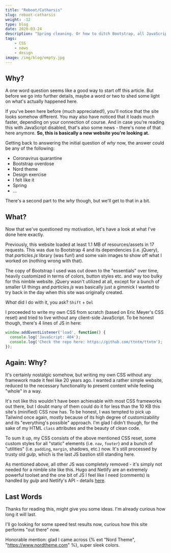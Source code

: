 ```yaml
---
title: "Reboot/Catharsis"
slug: reboot-catharsis
weight: -12
type: blog
date: 2020-03-24
description: "Spring cleaning. Or how to ditch Bootstrap, all JavaScript, jQuery etc. and end up with a new, faster website."
tags:
    - CSS
    - news
    - design
image: /img/blog/empty.jpg
---
```


## Why?

A one word question seems like a good way to start off this article. But before we go into further details, maybe a word or two to shed some light on what's actually happened here.

If you've been here before (much appreciated!), you'll notice that the site looks somehow different. You may also have noticed that it loads much faster, depending on your connection of course. And in case you're reading this with JavaScript disabled, that's also some news - there's none of that here anymore. **So, this is basically a new website you're looking at.**

Getting back to answering the initial question of _why_ now, the answer could be any of the following:

- Coronavirus quarantine
- Bootstrap overdose
- Nord theme
- Design exercise
- I felt like it
- Spring
- ...

There's a second part to the _why_ though, but we'll get to that in a bit.

## What?

Now that we've questioned my motivation, let's have a look at what I've done here exactly.

Previously, this website loaded at least 1.1 MB of resources/assets in 17 requests. This was due to Bootstrap 4 and its dependencies (i.e. jQuery), that _particles.js_ library (was fun!) and some vain images to show off what I worked on (nothing wrong with that).

The copy of Bootstrap I used was cut down to the "essentials" over time, heavily customized in terms of colors, button styles etc. and way too bulky for this nimble website. jQuery wasn't utilized at all, except for a bunch of smaller UI things and _particles.js_ was basically just a gimmick I wanted to try back in the day when this site was originally created.

_What_ did I do with it, you ask? `Shift` + `Del`

I proceeded to write my own CSS from scratch (based on Eric Meyer's CSS reset) and tried to live without any client-side JavaScript. To be honest though, there's 4 lines of JS in here:

```js
window.addEventListener('load', function() {
  console.log('JavaScript: 404');
  console.log('Check the repo here: https://github.com/ttntm/ttntm');
});
```

## Again: Why?

It's certainly nostalgic somehow, but writing my own CSS without any framework made it feel like 20 years ago. I wanted a rather simple website, reduced to the necessary functionality to present content while feeling "whole" in a way.

It's not like this wouldn't have been achievable with most CSS frameworks out there, but I doubt many of them could do it for less than the 10 KB this site's (minified) CSS now has. To be honest, I was tempted to pick up Tailwind once again, mostly because of its high degree of customizability and its "everything's possible" approach. I'm glad I didn't though, for the sake of my HTML `class` attributes and the beauty of clean code.

To sum it up, my CSS consists of the above mentioned CSS reset, some custom styles for all "static" elements (i.e. `nav`, `footer`) and a bunch of "utilities" (i.e. `padding`, `margin`, shadows, etc.) now. It's still processed by trusty old _gulp_, which is the last JS bastion still standing here.

As mentioned above, all other JS was completely removed - it's simply not needed for a nimble site like this. Hugo and Netlify are an extremely powerful toolset and the one bit of JS I feel like I need (comments) is handled by _gulp_ and Netlify's API - details [here](/blog/static-blog-comments-hugo/).

## Last Words

Thanks for reading this, might give you some ideas. I'm already curious how long it will last.

I'll go looking for some speed test results now, curious how this site performs "out there" now.

Honorable mention: glad I came across {% ext "Nord Theme", "https://www.nordtheme.com" %}, super sleek colors.